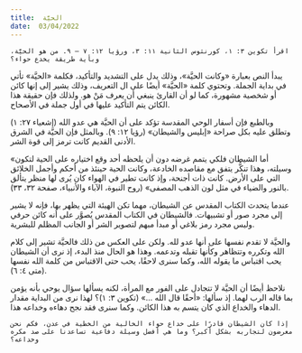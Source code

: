 ```yaml
---
title:  الحيَّة
date:  03/04/2022
---
```


`اقرأ تكوين ٣: ١، كورنثوس الثانية ١١: ٣، ورؤيا ١٢: ٧ – ٩. من هو الحيَّة، وبأية طريقة يخدع حواء؟`

يبدأ النص بعبارة «وكانت الحيَّة»، وذلك يدل على التشديد والتأكيد، فكلمة «الحيَّة» تأتي في بداية الجملة. وتحتوي كلمة «الحيَّة» أيضًا على ال التعريف، وذلك يشير إلى إنها كائن أو شخصية مشهورة، كما لو أن القارئ ينبغي أن يعرف مَنْ هو. ولذلك فإن حقيقة هذا الكائن يتم التأكيد عليها في أول جملة في الأصحاح.

وبالطبع فإن أسفار الوحي المقدسة تؤكد على أن الحيَّة هي عدو الله (إشعياء ٢٧: ١) وتطلق عليه بكل صراحة «إبليس والشيطان» (رؤيا ١٢: ٩). وبالمثل فإن الحيَّة في الشرق الأدنى القديم كانت ترمز إلى قوة الشر.

«أما الشيطان فلكي يتمم غرضه دون أن يلحظه أحد وقع اختياره على الحية لتكون وسيلته، وهذا تنكُّر يتفق مع مقاصده الخادعة، وكانت الحية حينئذ من أحكم وأجمل الخلائق التي على الأرض. كانت ذات أجنحة، وإذ كانت تطير في الهواء كان يُرى لها منظر يتألق بالنور والضياء في مثل لون الذهب المصفى» (روح النبوة، الآباء والأنبياء، صفحة ٣٢، ٣٣).

عندما يتحدث الكتاب المقدس عن الشيطان، مهما تكن الهيئة التي يظهر بها، فإنه لا يشير إلى مجرد صور أو تشبيهات. فالشيطان في الكتاب المقدس يُصوَّر على أنه كائن حرفي وليس مجرد رمز بلاغي أو مبدأ مبهم لتصوير الشر أو الجانب المظلم للبشرية.

والحيَّة لا تقدم نفسها على أنها عدو لله. ولكن على العكس من ذلك فالحيَّة تشير إلى كلام الله وتكرره وتتظاهر وكأنها تقبله وتدعمه. وهذا هو الحال منذ البدء، إذ نرى أن الشيطان يحب اقتباس ما يقوله الله، وكما سنرى لاحقًا، يحب حتى الاقتباس من كلمة الله نفسها (متى ٤: ٦).

نلاحظ أيضًا أن الحيَّة لا تتجادل على الفور مع المرأة، لكنه يسألها سؤال يوحي بأنه يؤمن بما قاله الرب لهما. إذ سألها: «أحقًا قال الله ...» (تكوين ٣: ١)؟ لهذا نرى من البداية مقدار الدهاء والخداع الذي كان يتسم به هذا الكائن. وكما سنرى فقد نجح دهاءه وخداعه هذا.

`إذا كان الشيطان قادرًا على خداع حواء الخالية من الخطية في عدن، فكم نحن معرضون لتجاربه بشكل أكبر؟ وما هي أفضل وسيلة دفاعية تساعدنا على صد مكره وخداعه؟`